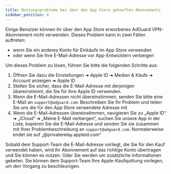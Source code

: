```yaml
---
title: Nutzungsprobleme bei über den App Store gekauften Abonnements
sidebar_position: 4
---
```


Einige Benutzer können ihr über den App Store erworbenes AdGuard VPN-Abonnement nicht verwenden. Dieses Problem kann in zwei Fällen auftreten:

- wenn Sie ein anderes Konto für Einkäufe im App Store verwenden
- oder wenn Sie Ihre E-Mail-Adresse vor App-Entwicklern verbergen

Um dieses Problem zu lösen, führen Sie bitte die folgenden Schritte aus:

1. Öffnen Sie dazu die Einstellungen ➜ Apple ID ➜ Medien & Käufe ➜ Account anzeigen ➜ Apple ID
1. Stellen Sie sicher, dass die E-Mail-Adresse mit derjenigen übereinstimmt, die Sie für Ihre Apple ID verwenden.
1. Wenn die E-Mail-Adressen nicht übereinstimmen, senden Sie bitte eine E-Mail an `support@adguard.com`: Beschreiben Sie Ihr Problem und teilen Sie uns die für den App Store verwendete Adresse mit
1. Wenn die E-Mail-Adressen übereinstimmen, navigieren Sie zu „Apple ID“ ➜ „iCloud“ ➜ „Meine E-Mail verbergen“, suchen Sie unsere App in der Liste, kopieren Sie die E-Mail-Adresse und senden Sie sie zusammen mit Ihrer Problembeschreibung an `support@adguard.com`. Normalerweise endet sie auf „@privaterelay.appleid.com“

Sobald dem Support-Team die E-Mail-Adresse vorliegt, die Sie für den Kauf verwendet haben, wird Ihr Abonnement auf das richtige Konto übertragen und Sie können es nutzen. Oder Sie werden um zusätzliche Informationen gebeten. Sie können dem Support-Team Ihre Apple-Kaufquittung vorlegen, um den Vorgang zu beschleunigen.

